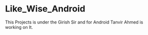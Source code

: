 # Like_Wise_Android

This Projects is under the Girish Sir and for Android Tanvir Ahmed is working on It.